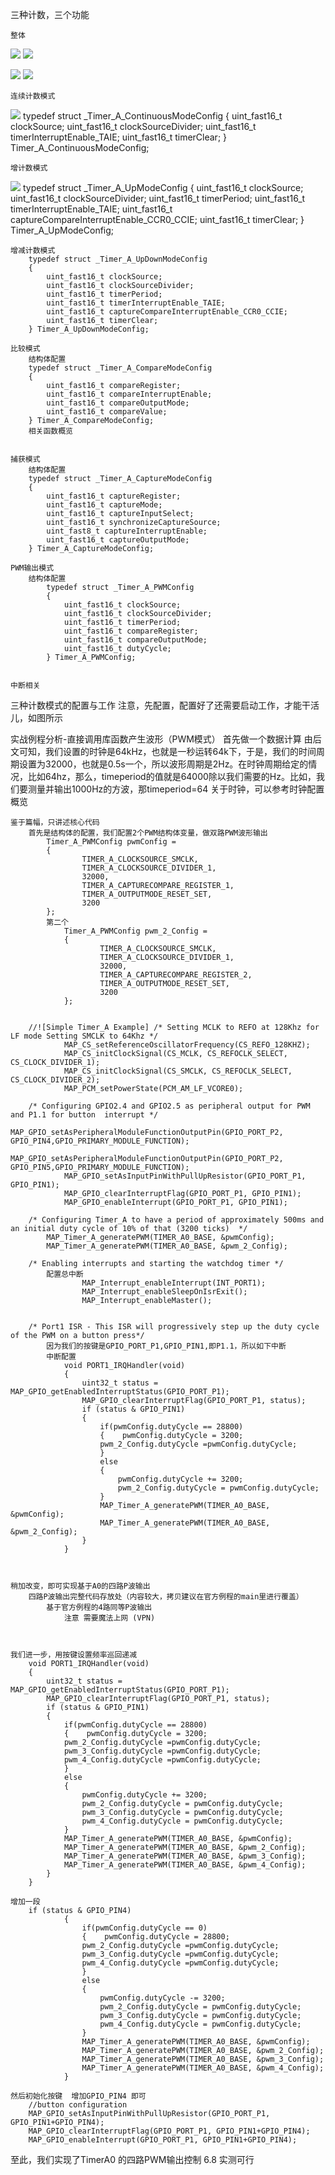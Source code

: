 三种计数，三个功能

    整体
![](./01.png)
![](./02.png)


![](./05.png)
![](./06.png)

    连续计数模式

![](./03.png)
        typedef struct _Timer_A_ContinuousModeConfig
        {
            uint_fast16_t clockSource;
            uint_fast16_t clockSourceDivider;
            uint_fast16_t timerInterruptEnable_TAIE;
            uint_fast16_t timerClear;
        } Timer_A_ContinuousModeConfig;

    增计数模式
![](./04.png)
        typedef struct _Timer_A_UpModeConfig
        {
            uint_fast16_t clockSource;
            uint_fast16_t clockSourceDivider;
            uint_fast16_t timerPeriod;
            uint_fast16_t timerInterruptEnable_TAIE;
            uint_fast16_t captureCompareInterruptEnable_CCR0_CCIE;
            uint_fast16_t timerClear;
        } Timer_A_UpModeConfig;

    增减计数模式
        typedef struct _Timer_A_UpDownModeConfig
        {
            uint_fast16_t clockSource;
            uint_fast16_t clockSourceDivider;
            uint_fast16_t timerPeriod;
            uint_fast16_t timerInterruptEnable_TAIE;
            uint_fast16_t captureCompareInterruptEnable_CCR0_CCIE;
            uint_fast16_t timerClear;
        } Timer_A_UpDownModeConfig;

    比较模式
        结构体配置
        typedef struct _Timer_A_CompareModeConfig
        {
            uint_fast16_t compareRegister;
            uint_fast16_t compareInterruptEnable;
            uint_fast16_t compareOutputMode;
            uint_fast16_t compareValue;
        } Timer_A_CompareModeConfig;
        相关函数概览


    捕获模式
        结构体配置
        typedef struct _Timer_A_CaptureModeConfig
        {
            uint_fast16_t captureRegister;
            uint_fast16_t captureMode;
            uint_fast16_t captureInputSelect;
            uint_fast16_t synchronizeCaptureSource;
            uint_fast8_t captureInterruptEnable;
            uint_fast16_t captureOutputMode;
        } Timer_A_CaptureModeConfig;

    PWM输出模式
        结构体配置
            typedef struct _Timer_A_PWMConfig
            {
                uint_fast16_t clockSource;
                uint_fast16_t clockSourceDivider;
                uint_fast16_t timerPeriod;
                uint_fast16_t compareRegister;
                uint_fast16_t compareOutputMode;
                uint_fast16_t dutyCycle;
            } Timer_A_PWMConfig;


    中断相关


三种计数模式的配置与工作
    注意，先配置，配置好了还需要启动工作，才能干活儿，如图所示

实战例程分析-直接调用库函数产生波形（PWM模式）
    首先做一个数据计算
        由后文可知，我们设置的时钟是64kHz，也就是一秒运转64k下，于是，我们的时间周期设置为32000，也就是0.5s一个，所以波形周期是2Hz。在时钟周期给定的情况，比如64hz，那么，timeperiod的值就是64000除以我们需要的Hz。比如，我们要测量并输出1000Hz的方波，那timeperiod=64 关于时钟，可以参考​时钟配置概览​ 

    鉴于篇幅，只讲述核心代码
        首先是结构体的配置，我们配置2个PWM结构体变量，做双路PWM波形输出
            Timer_A_PWMConfig pwmConfig =
            {
                    TIMER_A_CLOCKSOURCE_SMCLK,
                    TIMER_A_CLOCKSOURCE_DIVIDER_1,
                    32000,
                    TIMER_A_CAPTURECOMPARE_REGISTER_1,
                    TIMER_A_OUTPUTMODE_RESET_SET,
                    3200
            };
            第二个
                Timer_A_PWMConfig pwm_2_Config =
                {
                        TIMER_A_CLOCKSOURCE_SMCLK,
                        TIMER_A_CLOCKSOURCE_DIVIDER_1,
                        32000,
                        TIMER_A_CAPTURECOMPARE_REGISTER_2,
                        TIMER_A_OUTPUTMODE_RESET_SET,
                        3200
                };


        //![Simple Timer_A Example] /* Setting MCLK to REFO at 128Khz for LF mode Setting SMCLK to 64Khz */
                MAP_CS_setReferenceOscillatorFrequency(CS_REFO_128KHZ);
                MAP_CS_initClockSignal(CS_MCLK, CS_REFOCLK_SELECT, CS_CLOCK_DIVIDER_1);
                MAP_CS_initClockSignal(CS_SMCLK, CS_REFOCLK_SELECT, CS_CLOCK_DIVIDER_2);
                MAP_PCM_setPowerState(PCM_AM_LF_VCORE0);

        /* Configuring GPIO2.4 and GPIO2.5 as peripheral output for PWM  and P1.1 for button  interrupt */
                MAP_GPIO_setAsPeripheralModuleFunctionOutputPin(GPIO_PORT_P2, GPIO_PIN4,GPIO_PRIMARY_MODULE_FUNCTION);
                MAP_GPIO_setAsPeripheralModuleFunctionOutputPin(GPIO_PORT_P2, GPIO_PIN5,GPIO_PRIMARY_MODULE_FUNCTION);
                MAP_GPIO_setAsInputPinWithPullUpResistor(GPIO_PORT_P1, GPIO_PIN1);
                MAP_GPIO_clearInterruptFlag(GPIO_PORT_P1, GPIO_PIN1);
                MAP_GPIO_enableInterrupt(GPIO_PORT_P1, GPIO_PIN1);

        /* Configuring Timer_A to have a period of approximately 500ms and an initial duty cycle of 10% of that (3200 ticks)  */
            MAP_Timer_A_generatePWM(TIMER_A0_BASE, &pwmConfig);
            MAP_Timer_A_generatePWM(TIMER_A0_BASE, &pwm_2_Config);

        /* Enabling interrupts and starting the watchdog timer */
            配置总中断
                    MAP_Interrupt_enableInterrupt(INT_PORT1);
                    MAP_Interrupt_enableSleepOnIsrExit();
                    MAP_Interrupt_enableMaster();


        /* Port1 ISR - This ISR will progressively step up the duty cycle of the PWM on a button press*/
            因为我们的按键是GPIO_PORT_P1,GPIO_PIN1,即P1.1，所以如下中断
            中断配置
                void PORT1_IRQHandler(void)
                {
                    uint32_t status = MAP_GPIO_getEnabledInterruptStatus(GPIO_PORT_P1);
                    MAP_GPIO_clearInterruptFlag(GPIO_PORT_P1, status);
                    if (status & GPIO_PIN1)
                    {
                        if(pwmConfig.dutyCycle == 28800)
                        {    pwmConfig.dutyCycle = 3200;
                        pwm_2_Config.dutyCycle =pwmConfig.dutyCycle;
                        }
                        else
                        {
                            pwmConfig.dutyCycle += 3200;
                            pwm_2_Config.dutyCycle = pwmConfig.dutyCycle;
                        }
                        MAP_Timer_A_generatePWM(TIMER_A0_BASE, &pwmConfig);
                        MAP_Timer_A_generatePWM(TIMER_A0_BASE, &pwm_2_Config);
                    }
                }



    稍加改变，即可实现基于A0的四路P波输出
        四路P波输出完整代码存放处（内容较大，拷贝建议在官方例程的main里进行覆盖）
            基于官方例程的4路同等P波输出
                注意 需要魔法上网 (VPN)



    我们进一步，用按键设置频率巡回递减
        void PORT1_IRQHandler(void)
        {
            uint32_t status = MAP_GPIO_getEnabledInterruptStatus(GPIO_PORT_P1);
            MAP_GPIO_clearInterruptFlag(GPIO_PORT_P1, status);
            if (status & GPIO_PIN1)
            {
                if(pwmConfig.dutyCycle == 28800)
                {    pwmConfig.dutyCycle = 3200;
                pwm_2_Config.dutyCycle =pwmConfig.dutyCycle;
                pwm_3_Config.dutyCycle =pwmConfig.dutyCycle;
                pwm_4_Config.dutyCycle =pwmConfig.dutyCycle;
                }
                else
                {
                    pwmConfig.dutyCycle += 3200;
                    pwm_2_Config.dutyCycle = pwmConfig.dutyCycle;
                    pwm_3_Config.dutyCycle = pwmConfig.dutyCycle;
                    pwm_4_Config.dutyCycle = pwmConfig.dutyCycle;
                }
                MAP_Timer_A_generatePWM(TIMER_A0_BASE, &pwmConfig);
                MAP_Timer_A_generatePWM(TIMER_A0_BASE, &pwm_2_Config);
                MAP_Timer_A_generatePWM(TIMER_A0_BASE, &pwm_3_Config);
                MAP_Timer_A_generatePWM(TIMER_A0_BASE, &pwm_4_Config);
            }
        }

    增加一段
        if (status & GPIO_PIN4)
                {
                    if(pwmConfig.dutyCycle == 0)
                    {    pwmConfig.dutyCycle = 28800;
                    pwm_2_Config.dutyCycle =pwmConfig.dutyCycle;
                    pwm_3_Config.dutyCycle =pwmConfig.dutyCycle;
                    pwm_4_Config.dutyCycle =pwmConfig.dutyCycle;
                    }
                    else
                    {
                        pwmConfig.dutyCycle -= 3200;
                        pwm_2_Config.dutyCycle = pwmConfig.dutyCycle;
                        pwm_3_Config.dutyCycle = pwmConfig.dutyCycle;
                        pwm_4_Config.dutyCycle = pwmConfig.dutyCycle;
                    }
                    MAP_Timer_A_generatePWM(TIMER_A0_BASE, &pwmConfig);
                    MAP_Timer_A_generatePWM(TIMER_A0_BASE, &pwm_2_Config);
                    MAP_Timer_A_generatePWM(TIMER_A0_BASE, &pwm_3_Config);
                    MAP_Timer_A_generatePWM(TIMER_A0_BASE, &pwm_4_Config);
                }

    然后初始化按键  增加GPIO_PIN4 即可
        //button configuration
        MAP_GPIO_setAsInputPinWithPullUpResistor(GPIO_PORT_P1, GPIO_PIN1+GPIO_PIN4);
        MAP_GPIO_clearInterruptFlag(GPIO_PORT_P1, GPIO_PIN1+GPIO_PIN4);
        MAP_GPIO_enableInterrupt(GPIO_PORT_P1, GPIO_PIN1+GPIO_PIN4);


至此，我们实现了TimerA0 的四路PWM输出控制 6.8 实测可行
